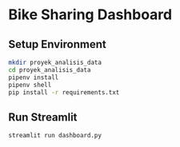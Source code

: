 # Bike Sharing Dashboard

## Setup Environment

```sh
mkdir proyek_analisis_data
cd proyek_analisis_data
pipenv install
pipenv shell
pip install -r requirements.txt
```

## Run Streamlit

```sh
streamlit run dashboard.py
```

